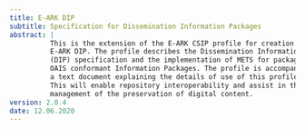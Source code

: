 ```yaml
---
title: E-ARK DIP
subtitle: Specification for Dissemination Information Packages
abstract: |
          This is the extension of the E-ARK CSIP profile for creation of an
          E-ARK DIP. The profile describes the Dissemination Information Package
          (DIP) specification and the implementation of METS for packaging
          OAIS conformant Information Packages. The profile is accompanied by
          a text document explaining the details of use of this profile.
          This will enable repository interoperability and assist in the
          management of the preservation of digital content.
version: 2.0.4
date: 12.06.2020
---
```

